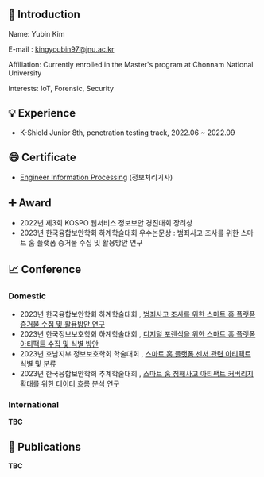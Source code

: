 ## 👋 Introduction 

Name: Yubin Kim

E-mail : kingyoubin97@jnu.ac.kr

Affiliation: Currently enrolled in the Master's program at Chonnam National University

Interests: IoT, Forensic, Security


## 💡 Experience 

* K-Shield Junior 8th, penetration testing track, 2022.06 ~ 2022.09

## 😄 Certificate

* [Engineer Information Processing](https://github.com/kingyoubin/kingyoubin/blob/main/certificate/Engineer%20Information%20Processing.pdf) (정보처리기사)

## ➕ Award

* 2022년 제3회 KOSPO 웹서비스 정보보안 경진대회 장려상
* 2023년 한국융합보안학회 하계학술대회 우수논문상 : 범죄사고 조사를 위한 스마트 홈 플랫폼 증거물 수집 및 활용방안 연구

## 📈 Conference

### Domestic

* 2023년 한국융합보안학회 하계학술대회 , [범죄사고 조사를 위한 스마트 홈 플랫폼 증거물 수집 및 활용방안 연구](https://github.com/kingyoubin/kingyoubin/blob/main/conference/%EB%B2%94%EC%A3%84%EC%82%AC%EA%B3%A0%20%EC%A1%B0%EC%82%AC%EB%A5%BC%20%EC%9C%84%ED%95%9C%20%EC%8A%A4%EB%A7%88%ED%8A%B8%20%ED%99%88%20%ED%94%8C%EB%9E%AB%ED%8F%BC%20%EC%A6%9D%EA%B1%B0%EB%AC%BC%20%EC%88%98%EC%A7%91%20%EB%B0%8F%20%ED%99%9C%EC%9A%A9%EB%B0%A9%EC%95%88%20%EC%97%B0%EA%B5%AC.pdf)
* 2023년 한국정보보호학회 하계학술대회 , [디지털 포렌식을 위한 스마트 홈 플랫폼 아티팩트 수집 및 식별 방안](https://github.com/kingyoubin/kingyoubin/blob/main/conference/%EB%94%94%EC%A7%80%ED%84%B8%20%ED%8F%AC%EB%A0%8C%EC%8B%9D%EC%9D%84%20%EC%9C%84%ED%95%9C%20%EC%8A%A4%EB%A7%88%ED%8A%B8%ED%99%88%20%ED%94%8C%EB%9E%AB%ED%8F%BC%20%EC%95%84%ED%8B%B0%ED%8C%A9%ED%8A%B8%20%EC%88%98%EC%A7%91%20%EB%B0%8F%20%EC%8B%9D%EB%B3%84%20%EB%B0%A9%EC%95%88_%EA%B9%80%EC%9C%A0%EB%B9%88.pdf)
* 2023년 호남지부 정보보호학회 학술대회 , [스마트 홈 플랫폼 센서 관련 아티팩트 식별 및 분류](https://github.com/kingyoubin/kingyoubin/blob/main/conference/%EC%8A%A4%EB%A7%88%ED%8A%B8%20%ED%99%88%20%ED%94%8C%EB%9E%AB%ED%8F%BC%20%EC%84%BC%EC%84%9C%20%EA%B4%80%EB%A0%A8%20%EC%95%84%ED%8B%B0%ED%8C%A9%ED%8A%B8%20%EC%8B%9D%EB%B3%84%20%EB%B0%8F%20%EB%B6%84%EB%A5%98_%EA%B9%80%EC%9C%A0%EB%B9%88.pdf)
* 2023년 한국융합보안학회 추계학술대회 , [스마트 홈 침해사고 아티팩트 커버리지 확대를 위한 데이터 흐름 분석 연구](https://github.com/kingyoubin/kingyoubin/blob/main/conference/%EC%8A%A4%EB%A7%88%ED%8A%B8%20%ED%99%88%20%EC%B9%A8%ED%95%B4%EC%82%AC%EA%B3%A0%20%EC%95%84%ED%8B%B0%ED%8C%A9%ED%8A%B8%20%EC%BB%A4%EB%B2%84%EB%A6%AC%EC%A7%80%20%ED%99%95%EB%8C%80%EB%A5%BC%20%EC%9C%84%ED%95%9C%20%EB%8D%B0%EC%9D%B4%ED%84%B0%20%ED%9D%90%EB%A6%84%20%EB%B6%84%EC%84%9D%20%EC%97%B0%EA%B5%AC.pdf)

### International

**TBC**

## 📃 Publications

**TBC**





<!--
**kingyoubin/kingyoubin** is a ✨ _special_ ✨ repository because its `README.md` (this file) appears on your GitHub profile.

Here are some ideas to get you started:

- 🔭 I’m currently working on ...
- 🌱 I’m currently learning ...
- 👯 I’m looking to collaborate on ...
- 🤔 I’m looking for help with ...
- 💬 Ask me about ...
- 📫 How to reach me: ...
- 😄 Pronouns: ...
- ⚡ Fun fact: ...
-->
